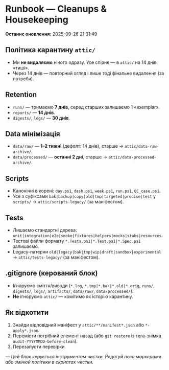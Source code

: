<!-- ATS RUNBOOK (managed) START -->
# Runbook — Cleanups & Housekeeping

**Останнє оновлення:** 2025-09-26 21:31:49

## Політика карантину `attic/`
- Ми **не видаляємо** нічого одразу. Усе спірне — в `attic/` на 14 днів «тиші».
- Через 14 днів — повторний огляд і лише тоді фінальне видалення (за потреби).

## Retention
- `runs/` — тримаємо **7 днів**, серед старших залишаємо 1 «exemplar».
- `reports/` — **14 днів**.
- `digests/`, `logs/` — **30 днів**.

## Data мінімізація
- `data/raw/` — **1–2 тижні** (дефолт: 14 днів), старше → `attic/data-raw-archive/`.
- `data/processed/` — **останні 2 дні**, старше → `attic/data-processed-archive/`.

## Scripts
- Канонічні в корені: `day.ps1`, `dash.ps1`, `week.ps1`, `run.ps1`, `QC_case.ps1`.
- Усе з суфіксами `bak|backup|copy|old|tmp|targeted|precise|test` у `scripts/` → `attic/scripts-legacy/` (за маніфестом).

## Tests
- Лишаємо стандартні дерева: `unit|integration|e2e|smoke|fixtures|helpers|mocks|stubs|resources`.
- Тестові файли формату `*.Tests.ps1|*.Test.ps1|*.Spec.ps1` залишаємо.
- Legacy-патерни `old|legacy|bak|tmp|wip|draft|sandbox|experimental` → `attic/tests-legacy/` (за маніфестом).

## .gitignore (керований блок)
- Ігноруємо сміття/виводи (`*.log`, `*.tmp|*.bak|*.old|*.orig`, `runs/`, `digests/`, `logs/`, `artifacts/`, `data/raw/`, `data/processed/`).
- **Не** ігноруємо `attic/` — комітимо як історію карантину.

## Як відкотити
1. Знайди відповідний маніфест у `attic/**/manifest*.json` або `*-apply*.json`.
2. Перемісти потрібний елемент назад (або `git restore` із тега-знімка `audit-YYYYMMDD-before-clean`).
3. Перезапусти перевірки.

— _Цей блок керується інструментом чистки. Редагуй поза маркерами або змінюй політики в скриптах чистки._
<!-- ATS RUNBOOK (managed) END -->

